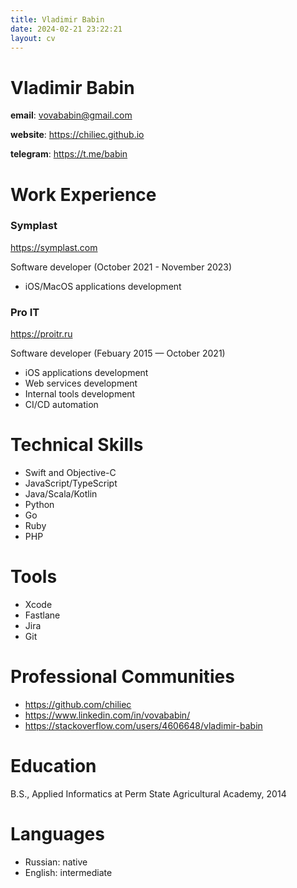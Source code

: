 ```yaml
---
title: Vladimir Babin
date: 2024-02-21 23:22:21
layout: cv
---
```


# Vladimir Babin

**email**: <vovababin@gmail.com>

**website**: <https://chiliec.github.io>

**telegram**: <https://t.me/babin>

# Work Experience

### Symplast

<https://symplast.com>

Software developer (October 2021 - November 2023)

- iOS/MacOS applications development

### Pro IT

<https://proitr.ru>

Software developer (Febuary 2015 — October 2021)

- iOS applications development
- Web services development
- Internal tools development
- CI/CD automation

# Technical Skills

- Swift and Objective-C
- JavaScript/TypeScript
- Java/Scala/Kotlin
- Python
- Go
- Ruby
- PHP

# Tools

- Xcode
- Fastlane
- Jira
- Git

# Professional Communities

- <https://github.com/chiliec>
- <https://www.linkedin.com/in/vovababin/>
- <https://stackoverflow.com/users/4606648/vladimir-babin>

# Education

B.S., Applied Informatics at Perm State Agricultural Academy, 2014

# Languages

- Russian: native
- English: intermediate
